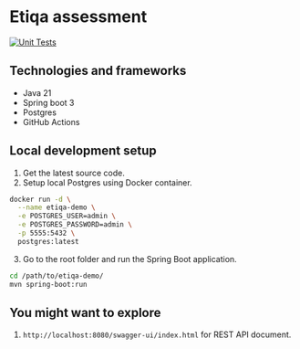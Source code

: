 # Etiqa assessment

[![Unit Tests](https://github.com/samhohoho/Etiqa-demo/actions/workflows/unit-tests.yml/badge.svg?event=push)](https://github.com/samhohoho/Etiqa-demo/actions/workflows/unit-tests.yml)

## Technologies and frameworks

- Java 21
- Spring boot 3
- Postgres
- GitHub Actions

## Local development setup

1. Get the latest source code.
2. Setup local Postgres using Docker container.

```bash
docker run -d \
  --name etiqa-demo \
  -e POSTGRES_USER=admin \
  -e POSTGRES_PASSWORD=admin \
  -p 5555:5432 \
  postgres:latest
```

3. Go to the root folder and run the Spring Boot application.

```bash
cd /path/to/etiqa-demo/
mvn spring-boot:run
```

## You might want to explore

1. `http://localhost:8080/swagger-ui/index.html` for REST API document.
